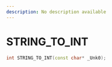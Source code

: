 ```yaml
---
description: No description available 
---
```


# STRING_TO_INT

```cpp
int STRING_TO_INT(const char* _Unk0);
```